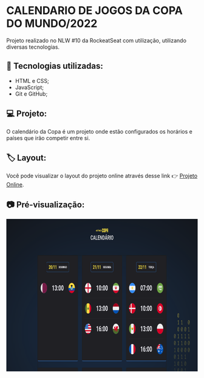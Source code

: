 # CALENDARIO DE JOGOS DA COPA DO MUNDO/2022

Projeto realizado no NLW #10 da RockeatSeat com utilização, utilizando diversas tecnologias.

## :rocket: Tecnologias utilizadas:
- HTML e CSS;
- JavaScript;
- Git e GitHub;

## :computer: Projeto:

O calendário da Copa é um projeto onde estão configurados os horários e países que irão competir entre si.

## 🏷️ Layout:

Você pode visualizar o layout do projeto online através desse link 👉 [Projeto Online](https://jessica-pimentel.github.io/Calendario-jogos-da-Copa-2022). 

## :camera: Pré-visualização:
<p align="center">
<img width="800" height="400" src="image-prototype/nlw-header.png">
</p>
